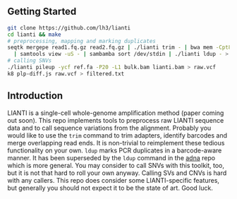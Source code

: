 ## Getting Started

```sh
git clone https://github.com/lh3/lianti
cd lianti && make
# preprocessing, mapping and marking duplicates
seqtk mergepe read1.fq.gz read2.fq.gz | ./lianti trim - | bwa mem -Cpt8 ref.fa - \
  | samtools view -uS - | sambamba sort /dev/stdin | ./lianti ldup - > aln.bam
# calling SNVs
./lianti pileup -ycf ref.fa -P20 -L1 bulk.bam lianti.bam > raw.vcf
k8 plp-diff.js raw.vcf > filtered.txt
```

## Introduction

LIANTI is a single-cell whole-genome amplification method (paper coming out
soon). This repo implements tools to preprocess raw LIANTI sequence data and to
call sequence variations from the alignment. Probably you would like to use the
`trim` command to trim adapters, identify barcodes and merge overlapping read
ends. It is non-trivial to reimplement these tedious functionality on your own.
`ldup` marks PCR duplicates in a barcode-aware manner. It has been superseded
by the `ldup` command in the [adna][adna] repo which is more general. You may
consider to call SNVs with this toolkit, too, but it is not that hard to roll
your own anyway. Calling SVs and CNVs is hard with any callers. This repo does
consider some LIANTI-specific features, but generally you should not expect it
to be the state of art. Good luck.

[adna]: https://github.com/DReichLab/adna
